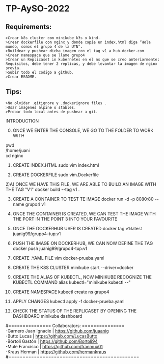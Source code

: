 # TP-AySO-2022
Requirements:
-------------

	>Crear k8s cluster con minikube k3s o kind.
	>Crear dockerfile con nginx y donde copie un index.html diga “Hola mundo, somos el grupo 4 de la UTN”.
	>Buildear y pushear dicha imagen con el tag v1 a hub.docker.com
	>Crear namespace que se llame grupo4
	>Crear un Replicaset in kubernetes en el ns que se creo anteriormente: Requisitos, debe tener 2 replicas, y debe levantar la imagen de nginx previa.
	>Subir todo el codigo a github.
	>Crear README.

Tips:
-----
	>No olvidar .gitignore y .dockerignore files .
	>Usar imagenes alpine o stables.
	>Probar todo local antes de pushear a git.


INTRODUCTION

0) ONCE WE ENTER THE CONSOLE, WE GO TO THE FOLDER TO WORK WITH

pwd <br>
/home/juani <br>
cd nginx 

1) CREATE INDEX.HTML
sudo vim index.html

2) CREATE DOCKERFILE
sudo vim.Dockerfile

2)A) ONCE WE HAVE THIS FILE, WE ARE ABLE TO BUILD AN IMAGE WITH THE TAG "V1"
docker build --tag v1 .

3) CREATE A CONTAINER TO TEST TE IMAGE
docker run -d -p 8080:80 --name grupo4 v1

4) ONCE THE CONTAINER IS CREATED, WE CAN TEST THE IMAGE WITH THE PORT IN THE POINT 3 INTO YOUR FAVOURITE

5) ONCE THE DOCKERHUB USER IS CREATED 
docker tag v1:latest juanig99/grupo4-tup:v1

6) PUSH THE IMAGE ON DOCKERHUB, WE CAN NOW DEFINE THE TAG
docker push juanig99/grupo4-tup:v1

7) CREATE .YAML FILE
vim docker-prueba.yaml

8) CREATE THE K8S CLUSTER
minikube start --driver=docker

9) CREATE THE ALIAS OF KUBECTL, NOW MINIKUBE RECOGNIZE THE KUBECTL COMMAND
alias kubectl="minikube kubectl --"

10) CREATE NAMESPACE
kubectl create ns grupo4

11) APPLY CHANGES 
kubectl apply -f docker-prueba.yaml

12) CHECK THE STATUS OF THE REPLICASET BY OPENING THE DASHBOARD
minikube dashboard


#=============== Collaborators: =============== <br>
-Garnero Juan Ignacio  | https://github.com/juaanig  <br>
-Butto Lucas           | https://github.com/LucasButto <br>
-Bórtoli Gastón	       | https://github.com/Bortoli94 <br>
-Mule Francisco	       | https://github.com/franmux01 <br>
-Kraus Herman          | https://github.com/hermankraus <br>
#==============================================
